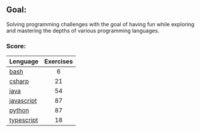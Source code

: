 ## Goal:
Solving programming challenges with the goal of having fun while exploring and mastering the depths of various programming languages.

### Score:
| Lenguage | Exercises |
|---|:---:|
| [bash](/bash) | 6 |
| [csharp](/csharp) | 21 |
| [java](/java) | 54 |
| [javascript](/javascript) | 87 |
| [python](/python) | 87 |
| [typescript](/typescript) | 18 |
